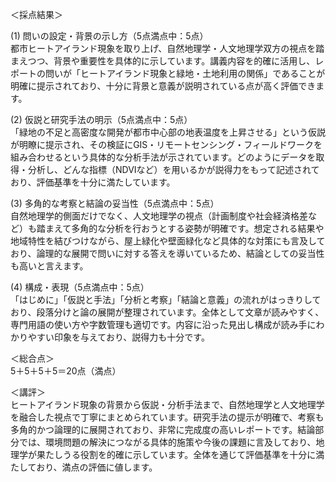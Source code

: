 ＜採点結果＞

(1) 問いの設定・背景の示し方（5点満点中：5点）  
都市ヒートアイランド現象を取り上げ、自然地理学・人文地理学双方の視点を踏まえつつ、背景や重要性を具体的に示しています。講義内容を的確に活用し、レポートの問いが「ヒートアイランド現象と緑地・土地利用の関係」であることが明確に提示されており、十分に背景と意義が説明されている点が高く評価できます。  

(2) 仮説と研究手法の明示（5点満点中：5点）  
「緑地の不足と高密度な開発が都市中心部の地表温度を上昇させる」という仮説が明瞭に提示され、その検証にGIS・リモートセンシング・フィールドワークを組み合わせるという具体的な分析手法が示されています。どのようにデータを取得・分析し、どんな指標（NDVIなど）を用いるかが説得力をもって記述されており、評価基準を十分に満たしています。

(3) 多角的な考察と結論の妥当性（5点満点中：5点）  
自然地理学的側面だけでなく、人文地理学の視点（計画制度や社会経済格差など）も踏まえて多角的な分析を行おうとする姿勢が明確です。想定される結果や地域特性を結びつけながら、屋上緑化や壁面緑化など具体的な対策にも言及しており、論理的な展開で問いに対する答えを導いているため、結論としての妥当性も高いと言えます。

(4) 構成・表現（5点満点中：5点）  
「はじめに」「仮説と手法」「分析と考察」「結論と意義」の流れがはっきりしており、段落分けと論の展開が整理されています。全体として文章が読みやすく、専門用語の使い方や字数管理も適切です。内容に沿った見出し構成が読み手にわかりやすい印象を与えており、説得力も十分です。

＜総合点＞  
5＋5＋5＋5＝20点（満点）  

＜講評＞  
ヒートアイランド現象の背景から仮説・分析手法まで、自然地理学と人文地理学を融合した視点で丁寧にまとめられています。研究手法の提示が明確で、考察も多角的かつ論理的に展開されており、非常に完成度の高いレポートです。結論部分では、環境問題の解決につながる具体的施策や今後の課題に言及しており、地理学が果たしうる役割を的確に示しています。全体を通じて評価基準を十分に満たしており、満点の評価に値します。